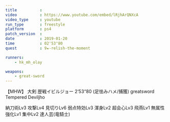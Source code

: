 ```yaml
---
title          :
video          : https://www.youtube.com/embed/lRjhArQNXcA
video_type     : youtube
run_type       : freestyle
platform       : ps4
patch_version  :
date           : 2019-01-20
time           : 02'53"80
quest          : 9★-relish-the-moment

runners:
    - hk_mh_olay

weapons:
    - great-sword
---
```

【MHW】 大剣 歴戦イビルジョー 2‘53“80 (足怯みハメ/捕獲) greatsword Tempered Deviljho

納刀術Lv3 攻撃Lv4 見切りLv6 弱点特効Lv3 渾身Lv2 超会心Lv3 飛燕Lv1 無属性強化Lv1 集中Lv2 達人芸(竜騎士)
